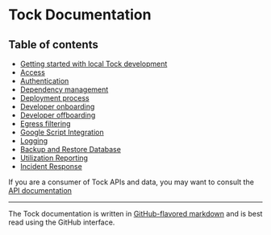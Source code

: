 # Tock Documentation

## Table of contents

- [Getting started with local Tock development](local-development.md)
- [Access](access.md)
- [Authentication](authentication.md)
- [Dependency management](dependency-management.md)
- [Deployment process](deployment-process.md)
- [Developer onboarding](onboarding.md)
- [Developer offboarding](offboarding.md)
- [Egress filtering](egress.md)
- [Google Script Integration](google-script-integration.md)
- [Logging](logging.md)
- [Backup and Restore Database](backup-and-restore-database.md)
- [Utilization Reporting](utilization.md)
- [Incident Response](incident-response.md)

If you are a consumer of Tock APIs and data, you may want to consult the [API documentation](../api-docs)

-----------

The Tock documentation is written in
[GitHub-flavored markdown][gh-md] and is best read using the GitHub interface.

[gh-md]: https://guides.github.com/features/mastering-markdown/#GitHub-flavored-markdown


